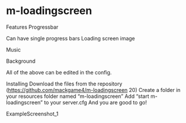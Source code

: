 # m-loadingscreen
Features
Progressbar

Can have single progress bars
Loading screen image

Music

Background

All of the above can be edited in the config.

Installing
Download the files from the repository (https://github.com/mackgame4/m-loadingscreen 20)
Create a folder in your resources folder named “m-loadingscreen”
Add “start m-loadingscreen” to your server.cfg
And you are good to go!

ExampleScreenshot_1
